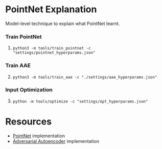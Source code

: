 # PointNet Explanation
Model-level technique to explain what PointNet learnt.

### Train PointNet
1. `python3 -m tools/train_pointnet -c "settings/pointnet_hyperparams.json"`

### Train AAE
2. `python3 -m tools/train_aae -c "./settings/aae_hyperparams.json"`

### Input Optimization
3. `python -m tools/optimize -c "settings/opt_hyperparams.json"`

# Resources
- [PointNet](https://github.com/fxia22/pointnet.pytorch) implementation
- [Adversarial Autoencoder](https://github.com/MaciejZamorski/3d-AAE) implementation